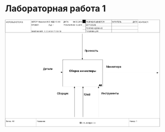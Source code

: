 # Лабораторная работа 1
![none](https://github.com/Different99/labs.guithub.io/blob/master/model.png)
